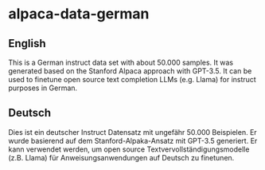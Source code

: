 # alpaca-data-german
## English
This is a German instruct data set with about 50.000 samples. It was generated based on the Stanford Alpaca approach with GPT-3.5. It can be used to finetune open source text completion LLMs (e.g. Llama) for instruct purposes in German.

## Deutsch
Dies ist ein deutscher Instruct Datensatz mit ungefähr 50.000 Beispielen. Er wurde basierend auf dem Stanford-Alpaka-Ansatz mit GPT-3.5 generiert. Er kann verwendet werden, um open source Textvervollständigungsmodelle (z.B. Llama) für Anweisungsanwendungen auf Deutsch zu finetunen.
